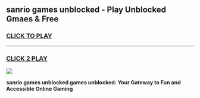 
## sanrio games unblocked - Play Unblocked Gmaes & Free
<h3>
<a href="https://news.freeplayer.one?title=sanrio_games_unblocked&ref=23F">CLICK TO PLAY</a></h3>
<hr>

<h3>
<a href="https://news.freeplayer.one?title=sanrio_games_unblocked&ref=23F">CLICK 2 PLAY</a>
  
</h3>

<a href="https://news.freeplayer.one?title=sanrio_games_unblocked&ref=23F/"><img src="https://clearcache.store/games.png"></a>


**sanrio games unblocked games unblocked: Your Gateway to Fun and Accessible Online Gaming**
